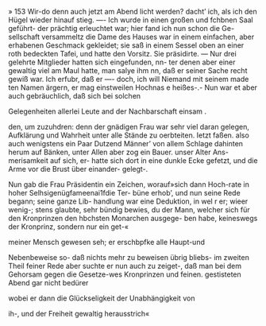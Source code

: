 » 153
Wir-do denn auch jetzt am Abend licht werden? dacht’ ich,
als ich den Hügel wieder hinauf stieg. —-
Ich wurde in einen großen und fchbnen Saal geführt-
der prächtig erleuchtet war; hier fand ich nun schon die Ge-
sellschaft versammeltz die Dame des Hauses war in einem
einfachen, aber erhabenen Geschmack gekleidet; sie saß in
einem Sessel oben an einer roth bedeckten Tafei, und hatte
den Vorsitz. Sie präsidirte. —
Nur drei gelehrte Mitglieder hatten sich eingefunden, nn-
ter denen aber einer gewaltig viel am Maul hatte, man
salye ihm nn, daß er seiner Sache recht gewiß war. Ich
erfubr, daß er —- doch, ich will Niemand mit seinem made
ten Namen ärgern, er mag einstweilen Hochnas e heißes-.-
Nun war et aber auch gebräuchlich, daß sich bei solchen

Gelegenheiten allerlei Leute and der Nachbarschaft einsam .

den, um zuzuhdren: denn der gnädigen Frau war sehr viel
daran gelegen, Aufklärung und Wahrheit unter alle Stände
zu oerbteiten. Ietzt faßen. also auch wenigstens ein Paar
Dutzend Männer’ von allem Schlage dahinten herum auf
Bänken, unter Allen aber zog ein Bauer. unser Alter Ans-
merisamkeit auf sich, er- hatte sich dort in eine dunkle
Ecke gefetzt, und die Arme vor die Brust über einander-
gelegt-.

Nun gab die Frau Präsidentin ein Zeichen, worauf»sich
dann Hoch-rate in hoher Selhsigenügfameenai1fdie Ter-
büne erhob’, und nun seine Rede begann; seine ganze Lib-
handlung war eine Deduktion, in wel r er; wieer wenig-;
stens glaubte, sehr bündig bewies, du der Mann, welcher
sich für den Kronprinzen den hbchsten Monarchen ausgege-
ben habe, keineswegs der Kronprinz, sondern nur ein get-«

meiner Mensch gewesen seh; er erschbpfke alle Haupt-und

Nebenbeweise so- daß nichts mehr zu beweisen übrig bliebs-
im zweiten Theil feiner Rede aber suchte er nun auch zu
zeiget-, daß man bei dem Gehorsam gegen die Gesetze-wes
Kronprinzen und feinen. gestisteten Abend gar nicht bedürer

wobei er dann die Glückseligkeit der Unabhängigkeit von

ih-, und der Freiheit gewaltig herausstrich«

